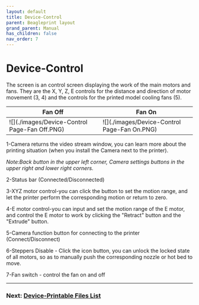 ```yaml
---
layout: default
title: Device-Control
parent: Beagleprint layout
grand_parent: Manual
has_children: false
nav_order: 7
---
```


# Device-Control

The screen is an control screen displaying the work of the main motors and fans. They are the X, Y, Z, E controls for the distance and direction of motor movement (3, 4) and the controls for the printed model cooling fans (5).

|Fan Off|Fan On|
|-|-|
|![](./images/Device-Control Page-Fan Off.PNG)|![](./images/Device-Control Page-Fan On.PNG)|

1-Camera returns the video stream window, you can learn more about the printing situation (when you install the Camera next to the printer).

_Note:Back button in the upper left corner, Camera settings buttons in the upper right and lower right corners._

2-Status bar (Connected/Disconnected)

3-XYZ motor control-you can click the button to set the motion range, and let the printer perform the corresponding motion or return to zero.

4-E motor control-you can input and set the motion range of the E motor, and control the E motor to work by clicking the "Retract" button and the "Extrude" button.

5-Camera function button for connecting to the printer (Connect/Disconnect)

6-Steppers Disable - Click the icon button, you can unlock the locked state of all motors, so as to manually push the corresponding nozzle or hot bed to move.

7-Fan switch - control the fan on and off

---
### Next: [Device-Printable Files List](/Beaglecam/docs/Manual/Beagleprint%20Device%20Printable%20Files%20List.md)
